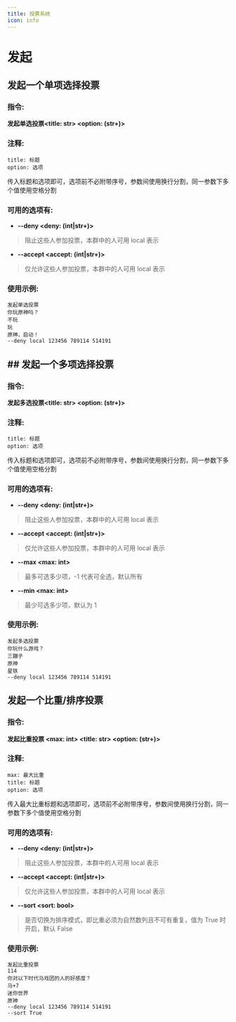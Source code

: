 ```yaml
---
title: 投票系统
icon: info
---
```


# 发起

## 发起一个单项选择投票

### 指令:

**发起单选投票&lt;title: str&gt; &lt;option: (str+)&gt;**

### 注释:

```
title: 标题
option: 选项
```

传入标题和选项即可，选项前不必附带序号，参数间使用换行分割，同一参数下多个值使用空格分割

### 可用的选项有:

- **--deny &lt;deny: (int|str+)&gt;**

> 阻止这些人参加投票，本群中的人可用 local 表示

- **--accept &lt;accept: (int|str+)&gt;**

> 仅允许这些人参加投票，本群中的人可用 local 表示

### 使用示例:

```
发起单选投票
你玩原神吗？
不玩
玩
原神，启动！
--deny local 123456 789114 514191
```

## ## 发起一个多项选择投票

### 指令:

**发起多选投票&lt;title: str&gt; &lt;option: (str+)&gt;**

### 注释:
```
title: 标题
option: 选项
```

传入标题和选项即可，选项前不必附带序号，参数间使用换行分割，同一参数下多个值使用空格分割

### 可用的选项有:
- **--deny &lt;deny: (int|str+)&gt;**
> 阻止这些人参加投票，本群中的人可用 local 表示

- **--accept &lt;accept: (int|str+)&gt;**
> 仅允许这些人参加投票，本群中的人可用 local 表示

- **--max &lt;max: int&gt;**

> 最多可选多少项，-1 代表可全选，默认所有

- **--min &lt;max: int&gt;**

> 最少可选多少项，默认为 1

### 使用示例:
```shell
发起多选投票
你玩什么游戏？
三蹦子
原神
星铁
--deny local 123456 789114 514191
```

## 发起一个比重/排序投票

### 指令:

**发起比重投票 &lt;max: int&gt; &lt;title: str&gt; &lt;option: (str+)&gt;**

### 注释:

```
max: 最大比重
title: 标题
option: 选项
```

传入最大比重标题和选项即可，选项前不必附带序号，参数间使用换行分割，同一参数下多个值使用空格分割

### 可用的选项有:

- **--deny &lt;deny: (int|str+)&gt;**

> 阻止这些人参加投票，本群中的人可用 local 表示

- **--accept &lt;accept: (int|str+)&gt;**

> 仅允许这些人参加投票，本群中的人可用 local 表示

- **--sort &lt;sort: bool&gt;**

> 是否切换为排序模式，即比重必须为自然数列且不可有重复，值为 True 时开启，默认 False

### 使用示例:

```
发起比重投票
114
你对以下时代马戏团的人的好感度？
马+7
迷你世界
原神
--deny local 123456 789114 514191
--sort True
```
